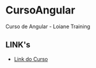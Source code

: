 # CursoAngular
Curso de Angular - Loiane Training

## LINK's
  * [Link do Curso](https://loiane.training/)

